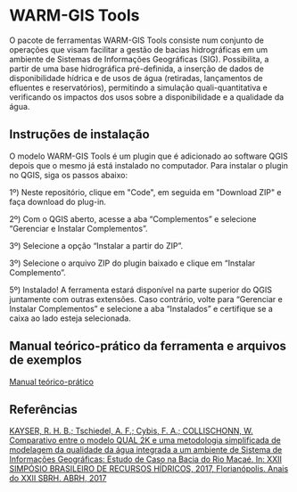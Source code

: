 # WARM-GIS Tools
 
O pacote de ferramentas WARM-GIS Tools consiste num conjunto de operações que visam facilitar a gestão de bacias hidrográficas em um ambiente de Sistemas de Informações Geográficas (SIG). Possibilita, a partir de uma base hidrográfica pré-definida, a inserção de dados de disponibilidade hídrica e de usos de água (retiradas, lançamentos de efluentes e reservatórios), permitindo a simulação quali-quantitativa e verificando os impactos dos usos sobre a disponibilidade e a qualidade da água. 

## Instruções de instalação

O modelo WARM-GIS Tools é um plugin que é adicionado ao software QGIS depois que o mesmo já está instalado no computador. Para instalar o plugin no QGIS, siga os passos abaixo:

1º) Neste repositório, clique em "Code", em seguida em "Download ZIP" e faça download do plug-in.

2º) Com o QGIS aberto, acesse a aba “Complementos” e selecione “Gerenciar e Instalar Complementos”.

3º) Selecione a opção “Instalar a partir do ZIP”.

3º) Selecione o arquivo ZIP do plugin baixado e clique em “Instalar Complemento”.

5º) Instalado! A ferramenta estará disponível na parte superior do QGIS juntamente com outras extensões. Caso contrário, volte para “Gerenciar e Instalar Complementos” e selecione a aba “Instalados” e certifique se a caixa ao lado esteja selecionada.


## Manual teórico-prático da ferramenta e arquivos de exemplos
[Manual teórico-prático](https://github.com/rafaelkayser/WARM-GIS_Tools/tree/main/manual)

## Referências

[KAYSER, R. H. B.; Tschiedel, A. F.; Cybis, F. A.; COLLISCHONN, W. Comparativo entre o modelo QUAL 2K e uma metodologia simplificada de modelagem da qualidade da água integrada a um ambiente de Sistema de Informações Geográficas: Estudo de Caso na Bacia do Rio Macaé. In: XXII SIMPÓSIO BRASILEIRO DE RECURSOS HÍDRICOS, 2017, Florianópolis. Anais do XXII SBRH. ABRH, 2017](https://www.researchgate.net/publication/322603357_COMPARATIVO_ENTRE_O_MODELO_QUAL2K_E_UMA_METODOLOGIA_SIMPLIFICADA_DE_MODELAGEM_DA_QUALIDADE_DA_AGUA_INTEGRADA_A_UM_AMBIENTE_DE_SISTEMA_DE_INFORMACOES_GEOGRAFICAS_ESTUDO_DE_CASO_NA_BACIA_DO_RIO_MACAE)


